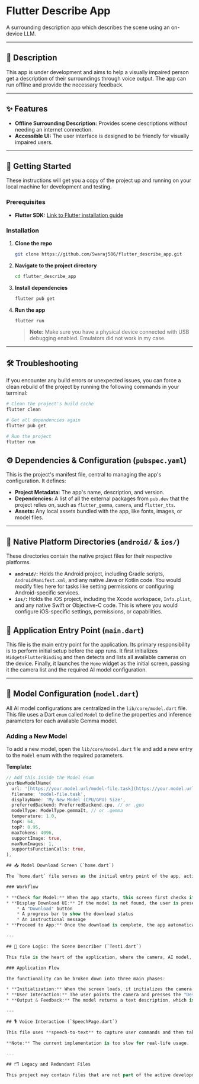 # Flutter Describe App

A surrounding description app which describes the scene using an on-device LLM.

---

## 📝 Description

This app is under development and aims to help a visually impaired person get a description of their surroundings through voice output. The app can run offline and provide the necessary feedback.

---

## ✨ Features

* **Offline Surrounding Description:** Provides scene descriptions without needing an internet connection.
* **Accessible UI:** The user interface is designed to be friendly for visually impaired users.

---

## 🚀 Getting Started

These instructions will get you a copy of the project up and running on your local machine for development and testing.

### Prerequisites

* **Flutter SDK:** [Link to Flutter installation guide](https://flutter.dev/docs/get-started/install)

### Installation

1.  **Clone the repo**
    ```sh
    git clone https://github.com/Swaraj586/flutter_describe_app.git
    ```
2.  **Navigate to the project directory**
    ```sh
    cd flutter_describe_app
    ```
3.  **Install dependencies**
    ```sh
    flutter pub get
    ```
4.  **Run the app**
    ```sh
    flutter run
    ```
    > **Note:** Make sure you have a physical device connected with USB debugging enabled. Emulators did not work in my case.

---

## 🛠️ Troubleshooting

If you encounter any build errors or unexpected issues, you can force a clean rebuild of the project by running the following commands in your terminal:

```sh
# Clean the project's build cache
flutter clean

# Get all dependencies again
flutter pub get

# Run the project
flutter run
```

## ⚙️ Dependencies & Configuration (`pubspec.yaml`)

This is the project's manifest file, central to managing the app's configuration. It defines:

* **Project Metadata:** The app's name, description, and version.
* **Dependencies:** A list of all the external packages from `pub.dev` that the project relies on, such as `flutter_gemma`, `camera`, and `flutter_tts`.
* **Assets:** Any local assets bundled with the app, like fonts, images, or model files.

---

## 📱 Native Platform Directories (`android/` & `ios/`)

These directories contain the native project files for their respective platforms.

* **`android/`:** Holds the Android project, including Gradle scripts, `AndroidManifest.xml`, and any native Java or Kotlin code. You would modify files here for tasks like setting permissions or configuring Android-specific services.
* **`ios/`:** Holds the iOS project, including the Xcode workspace, `Info.plist`, and any native Swift or Objective-C code. This is where you would configure iOS-specific settings, permissions, or capabilities.

## 🚀 Application Entry Point (`main.dart`)

This file is the main entry point for the application. Its primary responsibility is to perform initial setup before the app runs. It first initializes `WidgetsFlutterBinding` and then detects and lists all available cameras on the device. Finally, it launches the `Home` widget as the initial screen, passing it the camera list and the required AI model configuration.

---

## 🤖 Model Configuration (`model.dart`)

All AI model configurations are centralized in the `lib/core/model.dart` file. This file uses a Dart `enum` called `Model` to define the properties and inference parameters for each available Gemma model.

### Adding a New Model

To add a new model, open the `lib/core/model.dart` file and add a new entry to the `Model` enum with the required parameters.

**Template:**
```dart
// Add this inside the Model enum
yourNewModelName(
  url: '[https://your.model.url/model-file.task](https://your.model.url/model-file.task)',
  filename: 'model-file.task',
  displayName: 'My New Model (CPU/GPU) Size',
  preferredBackend: PreferredBackend.cpu, // or .gpu
  modelType: ModelType.gemmaIt, // or .gemma
  temperature: 1.0,
  topK: 64,
  topP: 0.95,
  maxTokens: 4096,
  supportImage: true,
  maxNumImages: 1,
  supportsFunctionCalls: true,
),

## 📥 Model Download Screen (`home.dart`)

The `home.dart` file serves as the initial entry point of the app, acting as a crucial **gatekeeper** to ensure the necessary AI model is available on the user's device before the main application can start.

### Workflow

* **Check for Model:** When the app starts, this screen first checks if the required model file is already downloaded.
* **Display Download UI:** If the model is not found, the user is presented with an interface containing:
    * A "Download" button
    * A progress bar to show the download status
    * An instructional message
* **Proceed to App:** Once the download is complete, the app automatically navigates to the main interface.

---

## 📸 Core Logic: The Scene Describer (`Test1.dart`)

This file is the heart of the application, where the camera, AI model, and text-to-speech engine work together. This screen is displayed after the model has been successfully downloaded.

### Application Flow

The functionality can be broken down into three main phases:

* **Initialization:** When the screen loads, it initializes the camera, the Text-to-Speech (TTS) engine, and the Gemma AI model. A loading overlay is shown during this process.
* **User Interaction:** The user points the camera and presses the "Describe Scene" button. The app captures a picture and sends it to the Gemma model with a predefined prompt.
* **Output & Feedback:** The model returns a text description, which is immediately read aloud by the TTS engine. A "Repeat Description" button allows the user to hear the last description again.

---

## 🎙️ Voice Interaction (`SpeechPage.dart`)

This file uses **speech-to-text** to capture user commands and then takes the necessary steps. It performs NLP tasks by inferencing the **on-device model**. The feature supports only the languages available on the user's device.

**Note:** The current implementation is too slow for real-life usage.

---

## 🗂️ Legacy and Redundant Files

This project may contain files that are not part of the active development source code. These are typically redundant files or files from previous versions kept for archival purposes. Please refer to the main source files for the current implementation.
